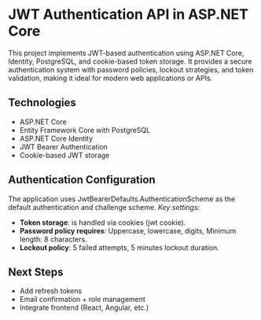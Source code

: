 #  JWT Authentication API in ASP.NET Core
This project implements JWT-based authentication using ASP.NET Core, Identity, PostgreSQL, and cookie-based token storage. It provides a secure authentication system with password policies, lockout strategies, and token validation, making it ideal for modern web applications or APIs.

## Technologies 
+ ASP.NET Core
+ Entity Framework Core with PostgreSQL
+ ASP.NET Core Identity
+ JWT Bearer Authentication
+ Cookie-based JWT storage

## Authentication Configuration
The application uses JwtBearerDefaults.AuthenticationScheme as the default authentication and challenge scheme.
*Key settings:*
- **Token storage**: is handled via cookies (jwt cookie).
- **Password policy requires**: Uppercase, lowercase, digits, Minimum length: 8 characters.
- **Lockout policy**: 5 failed attempts, 5 minutes lockout duration.

## Next Steps 
+ Add refresh tokens
+ Email confirmation + role management
+ Integrate frontend (React, Angular, etc.)

